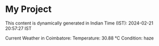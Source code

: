 # My Project

This content is dynamically generated in Indian Time (IST): 2024-02-21 20:57:27 IST


Current Weather in Coimbatore:
Temperature: 30.88 °C
Condition: haze
